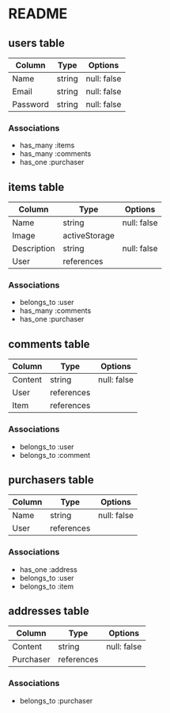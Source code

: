 # README

## users table
| Column   | Type   | Options                   | 
| -------- | ------ | ------------------------- |
| Name     | string | null: false               |
| Email    | string | null: false               | 
| Password | string | null: false               |

### Associations
- has_many :items
- has_many :comments
- has_one  :purchaser

## items table
| Column      | Type          | Options                   |
| ----------- | ------------- | ------------------------- |
| Name        | string        | null: false               | 
| Image       | activeStorage |                           |
| Description | string        | null: false               |
| User        | references    |                           |

### Associations
- belongs_to :user
- has_many :comments
- has_one  :purchaser

## comments table
| Column  | Type       | Options                   | 
| ------- | ---------- | ------------------------- |
| Content | string     | null: false               |
| User    | references |                           |
| Item    | references |                           |

### Associations
- belongs_to :user
- belongs_to :comment

## purchasers table
| Column | Type       | Options                   | 
| ------ | ---------- | ------------------------- |
| Name   | string     | null: false               |
| User   | references |                           |

### Associations
- has_one :address
- belongs_to :user
- belongs_to :item

## addresses table
| Column    | Type       | Options                   | 
| --------- | ---------- | ------------------------- |
| Content   | string     | null: false               |
| Purchaser | references |                           | 

### Associations
- belongs_to :purchaser

